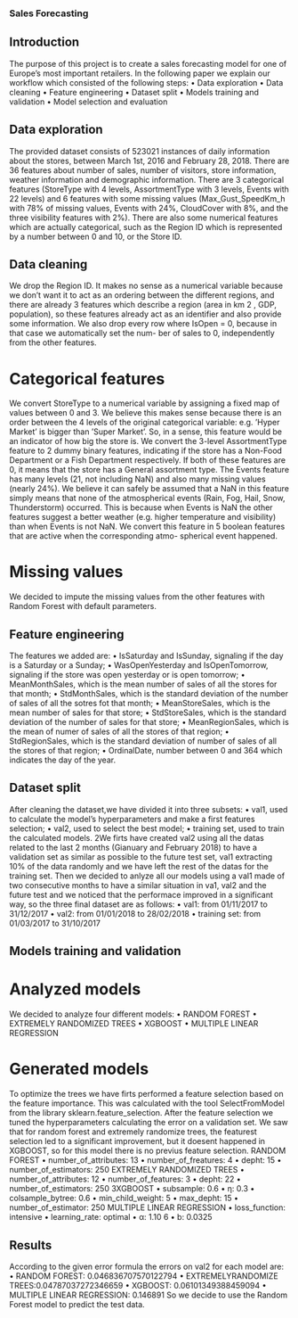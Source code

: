 ### Sales Forecasting

## Introduction
The purpose of this project is to create a sales forecasting model for one of Europe’s most important
retailers. In the following paper we explain our workflow which consisted of the following steps:
• Data exploration
• Data cleaning
• Feature engineering
• Dataset split
• Models training and validation
• Model selection and evaluation

## Data exploration
The provided dataset consists of 523021 instances of daily information about the stores, between
March 1st, 2016 and February 28, 2018. There are 36 features about number of sales, number of
visitors, store information, weather information and demographic information.
There are 3 categorical features (StoreType with 4 levels, AssortmentType with 3 levels, Events
with 22 levels) and 6 features with some missing values (Max_Gust_SpeedKm_h with 78% of
missing values, Events with 24%, CloudCover with 8%, and the three visibility features with 2%).
There are also some numerical features which are actually categorical, such as the Region ID
which is represented by a number between 0 and 10, or the Store ID.

## Data cleaning
We drop the Region ID. It makes no sense as a numerical variable because we don’t want it to
act as an ordering between the different regions, and there are already 3 features which describe
a region (area in km 2 , GDP, population), so these features already act as an identifier and also
provide some information.
We also drop every row where IsOpen = 0, because in that case we automatically set the num-
ber of sales to 0, independently from the other features.

# Categorical features
We convert StoreType to a numerical variable by assigning a fixed map of values between 0 and 3.
We believe this makes sense because there is an order between the 4 levels of the original categorical
variable: e.g. ’Hyper Market’ is bigger than ’Super Market’. So, in a sense, this feature would be
an indicator of how big the store is.
We convert the 3-level AssortmentType feature to 2 dummy binary features, indicating if the
store has a Non-Food Department or a Fish Department respectively. If both of these features are
0, it means that the store has a General assortment type.
The Events feature has many levels (21, not including NaN) and also many missing values
(nearly 24%).
We believe it can safely be assumed that a NaN in this feature simply means that none of
the atmospherical events (Rain, Fog, Hail, Snow, Thunderstorm) occurred. This is because when
Events is NaN the other features suggest a better weather (e.g. higher temperature and visibility)
than when Events is not NaN.
We convert this feature in 5 boolean features that are active when the corresponding atmo-
spherical event happened.

# Missing values
We decided to impute the missing values from the other features with Random Forest with default
parameters.

## Feature engineering
The features we added are:
• IsSaturday and IsSunday, signaling if the day is a Saturday or a Sunday;
• WasOpenYesterday and IsOpenTomorrow, signaling if the store was open yesterday or is
open tomorrow;
• MeanMonthSales, which is the mean number of sales of all the stores for that month;
• StdMonthSales, which is the standard deviation of the number of sales of all the sotres fot
that month;
• MeanStoreSales, which is the mean number of sales for that store;
• StdStoreSales, which is the standard deviation of the number of sales for that store;
• MeanRegionSales, which is the mean of numer of sales of all the stores of that region;
• StdRegionSales, which is the standard deviation of number of sales of all the stores of that
region;
• OrdinalDate, number between 0 and 364 which indicates the day of the year.

## Dataset split
After cleaning the dataset,we have divided it into three subsets:
• val1, used to calculate the model’s hyperparameters and make a first features selection;
• val2, used to select the best model;
• training set, used to train the calculated models.
2We firts have created val2 using all the datas related to the last 2 months (Gianuary and
February 2018) to have a validation set as similar as possible to the future test set, val1 extracting
10% of the data randomly and we have left the rest of the datas for the training set.
Then we decided to anlyze all our models using a val1 made of two consecutive months to have
a similar situation in va1, val2 and the future test and we noticed that the performace improved
in a significant way, so the three final dataset are as follows:
• val1: from 01/11/2017 to 31/12/2017
• val2: from 01/01/2018 to 28/02/2018
• training set: from 01/03/2017 to 31/10/2017

## Models training and validation

# Analyzed models
We decided to analyze four different models:
• RANDOM FOREST
• EXTREMELY RANDOMIZED TREES
• XGBOOST
• MULTIPLE LINEAR REGRESSION

# Generated models
To optimize the trees we have firts performed a feature selection based on the feature importance.
This was calculated with the tool SelectFromModel from the library sklearn.feature_selection.
After the feature selection we tuned the hyperparameters calculating the error on a validation
set. We saw that for random forest and extremely randomize trees, the featurest selection led to
a significant improvement, but it doesent happened in XGBOOST, so for this model there is no
previus feature selection.
RANDOM FOREST
• number_of_attributes: 13
• number_of_freatures: 4
• depht: 15
• number_of_estimators: 250
EXTREMELY RANDOMIZED TREES
• number_of_attributes: 12
• number_of_features: 3
• depht: 22
• number_of_estimators: 250
3XGBOOST
• subsample: 0.6
• η: 0.3
• colsample_bytree: 0.6
• min_child_weight: 5
• max_depht: 15
• number_of_estimator: 250
MULTIPLE LINEAR REGRESSION
• loss_function: intensive
• learning_rate: optimal
• α: 1.10 6
• b: 0.0325

## Results
According to the given error formula the errors on val2 for each model are:
• RANDOM FOREST: 0.046836707570122794
• EXTREMELYRANDOMIZE TREES:0.04787037272346659
• XGBOOST: 0.06101349388459094
• MULTIPLE LINEAR REGRESSION: 0.146891
So we decide to use the Random Forest model to predict the test data.
